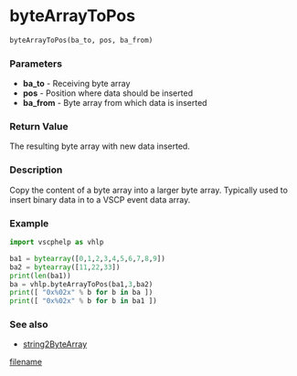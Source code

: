# byteArrayToPos


```python
byteArrayToPos(ba_to, pos, ba_from)
```

### Parameters

* **ba_to** - Receiving byte array
* **pos** - Position where data should be inserted
* **ba_from** - Byte array from which data is inserted


### Return Value

The resulting byte array with new data inserted.

### Description

Copy the content of a byte array into a larger byte array. Typically used to insert binary data in to a VSCP event data array.

### Example 

```python
import vscphelp as vhlp

ba1 = bytearray([0,1,2,3,4,5,6,7,8,9])
ba2 = bytearray([11,22,33])
print(len(ba1))
ba = vhlp.byteArrayToPos(ba1,3,ba2)
print([ "0x%02x" % b for b in ba ])
print([ "0x%02x" % b for b in ba1 ])
```

### See also

* [string2ByteArray](string2bytearray.md)


[filename](./bottom_copyright.md ':include')